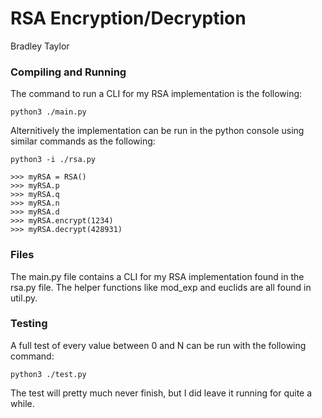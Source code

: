 # RSA Encryption/Decryption
Bradley Taylor

### Compiling and Running
The command to run a CLI for my RSA implementation is the following:
```
python3 ./main.py
```
Alternitively the implementation can be run in the python console using similar commands as the following:
```
python3 -i ./rsa.py

>>> myRSA = RSA()
>>> myRSA.p
>>> myRSA.q
>>> myRSA.n
>>> myRSA.d
>>> myRSA.encrypt(1234)
>>> myRSA.decrypt(428931)
```

### Files
The main.py file contains a CLI for my RSA implementation found in the rsa.py file. The helper functions like mod_exp and euclids are all found in util.py.

### Testing
A full test of every value between 0 and N can be run with the following command:
```
python3 ./test.py
```
The test will pretty much never finish, but I did leave it running for quite a while.